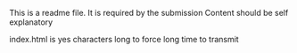 This is a readme file. It is required by the submission
Content should be self explanatory

index.html is yes characters long to force long time to transmit